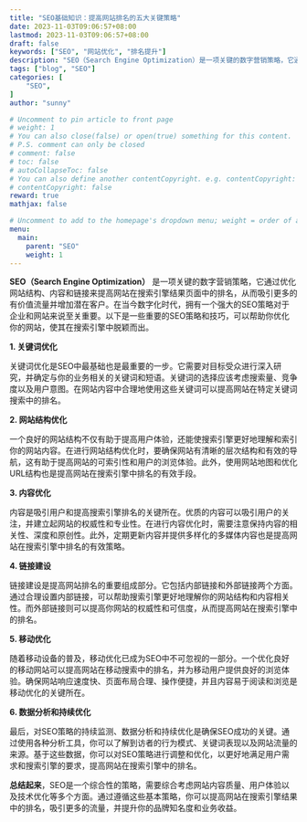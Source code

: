 ```yaml
---
title: "SEO基础知识：提高网站排名的五大关键策略"
date: 2023-11-03T09:06:57+08:00
lastmod: 2023-11-03T09:06:57+08:00
draft: false
keywords: ["SEO", "网站优化", "排名提升"]
description: "SEO（Search Engine Optimization）是一项关键的数字营销策略，它通过优化网站结构、内容和链接来提高网站在搜索引擎结果页面中的排名，从而吸引更多的有价值流量并增加潜在客户。在当今数字化时代，拥有一个强大的SEO策略对于企业和网站来说至关重要。以下是一些重要的SEO策略和技巧，可以帮助你优化你的网站，使其在搜索引擎中脱颖而出。"
tags: ["blog", "SEO"]
categories: [
    "SEO",
]
author: "sunny"

# Uncomment to pin article to front page
# weight: 1
# You can also close(false) or open(true) something for this content.
# P.S. comment can only be closed
# comment: false
# toc: false
# autoCollapseToc: false
# You can also define another contentCopyright. e.g. contentCopyright: "This is another copyright."
# contentCopyright: false
reward: true
mathjax: false

# Uncomment to add to the homepage's dropdown menu; weight = order of article
menu:
  main:
    parent: "SEO"
    weight: 1
---
```


**SEO（Search Engine Optimization）** 是一项关键的数字营销策略，它通过优化网站结构、内容和链接来提高网站在搜索引擎结果页面中的排名，从而吸引更多的有价值流量并增加潜在客户。在当今数字化时代，拥有一个强大的SEO策略对于企业和网站来说至关重要。以下是一些重要的SEO策略和技巧，可以帮助你优化你的网站，使其在搜索引擎中脱颖而出。

**1. 关键词优化**

关键词优化是SEO中最基础也是最重要的一步。它需要对目标受众进行深入研究，并确定与你的业务相关的关键词和短语。关键词的选择应该考虑搜索量、竞争度以及用户意图。在网站内容中合理地使用这些关键词可以提高网站在特定关键词搜索中的排名。

**2. 网站结构优化**

一个良好的网站结构不仅有助于提高用户体验，还能使搜索引擎更好地理解和索引你的网站内容。在进行网站结构优化时，要确保网站有清晰的层次结构和有效的导航，这有助于提高网站的可索引性和用户的浏览体验。此外，使用网站地图和优化URL结构也是提高网站在搜索引擎中排名的有效手段。

**3. 内容优化**

内容是吸引用户和提高搜索引擎排名的关键所在。优质的内容可以吸引用户的关注，并建立起网站的权威性和专业性。在进行内容优化时，需要注意保持内容的相关性、深度和原创性。此外，定期更新内容并提供多样化的多媒体内容也是提高网站在搜索引擎中排名的有效策略。

**4. 链接建设**

链接建设是提高网站排名的重要组成部分。它包括内部链接和外部链接两个方面。通过合理设置内部链接，可以帮助搜索引擎更好地理解你的网站结构和内容相关性。而外部链接则可以提高你网站的权威性和可信度，从而提高网站在搜索引擎中的排名。

**5. 移动优化**

随着移动设备的普及，移动优化已成为SEO中不可忽视的一部分。一个优化良好的移动网站可以提高网站在移动搜索中的排名，并为移动用户提供良好的浏览体验。确保网站响应速度快、页面布局合理、操作便捷，并且内容易于阅读和浏览是移动优化的关键所在。

**6. 数据分析和持续优化**

最后，对SEO策略的持续监测、数据分析和持续优化是确保SEO成功的关键。通过使用各种分析工具，你可以了解到访者的行为模式、关键词表现以及网站流量的来源。基于这些数据，你可以对SEO策略进行调整和优化，以更好地满足用户需求和搜索引擎的要求，提高网站在搜索引擎中的排名。

**总结起来**，SEO是一个综合性的策略，需要综合考虑网站内容质量、用户体验以及技术优化等多个方面。通过遵循这些基本策略，你可以提高网站在搜索引擎结果中的排名，吸引更多的流量，并提升你的品牌知名度和业务收益。
